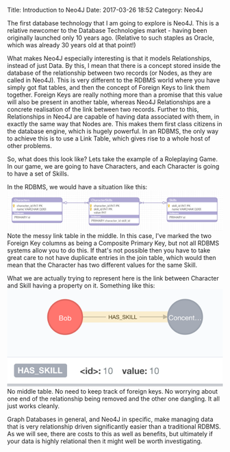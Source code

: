 Title: Introduction to Neo4J
Date: 2017-03-26 18:52
Category: Neo4J

The first database technology that I am going to explore is Neo4J. This is a relative newcomer to the Database Technologies market - having been originally launched only 10 years ago. (Relative to such staples as Oracle, which was already 30 years old at that point!)

What makes Neo4J especially interesting is that it models Relationships, instead of just Data. By this, I mean that there is a concept stored inside the database of the relationship between two records (or Nodes, as they are called in Neo4J). This is very different to the RDBMS world where you have simply got flat tables, and then the concept of Foreign Keys to link them together. Foreign Keys are really nothing more than a promise that this value will also be present in another table, whereas Neo4J Relationships are a concrete realisation of the link between two records. Further to this, Relationships in Neo4J are capable of having data associated with them, in exactly the same way that Nodes are. This makes them first class citizens in the database engine, which is hugely powerful. In an RDBMS, the only way to achieve this is to use a Link Table, which gives rise to a whole host of other problems.

So, what does this look like? Lets take the example of a Roleplaying Game. In our game, we are going to have Characters, and each Character is going to have a set of Skills.

In the RDBMS, we would have a situation like this:
![Pelican](neo4j/introduction-to-neo4j-rdbms-example.png)
Note the messy link table in the middle. In this case, I've marked the two Foreign Key columns as being a Composite Primary Key, but not all RDBMS systems allow you to do this. If that's not possible then you have to take great care to not have duplicate entries in the join table, which would then mean that the Character has two different values for the same Skill.

What we are actually trying to represent here is the link between Character and Skill having a property on it. Something like this:
![Pelican](neo4j/introduction-to-neo4j-neo4j-example.png)
No middle table. No need to keep track of foreign keys. No worrying about one end of the relationship being removed and the other one dangling. It all just works cleanly.

Graph Databases in general, and Neo4J in specific, make managing data that is very relationship driven significantly easier than a traditional RDBMS. As we will see, there are costs to this as well as benefits, but ultimately if your data is highly relational then it might well be worth investigating.
